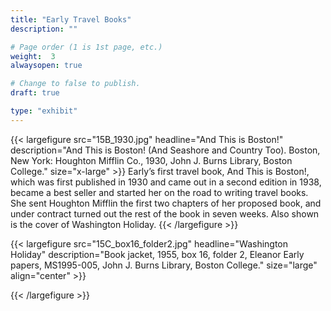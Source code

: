 ```yaml
---
title: "Early Travel Books"
description: ""

# Page order (1 is 1st page, etc.)
weight:  3
alwaysopen: true

# Change to false to publish.
draft: true

type: "exhibit"
---
```


{{< largefigure src="15B_1930.jpg"
                headline="And This is Boston!"
                description="And This is Boston! (And Seashore and Country Too). Boston, New York: Houghton Mifflin Co., 1930, John J. Burns Library, Boston College."
                size="x-large" >}}
Early’s first travel book, And This is Boston!, which was first published in 1930 and came out in a second edition in 1938, became a best seller and started her on the road to writing travel books. She sent Houghton Mifflin the first two chapters of her proposed book, and under contract turned out the rest of the book in seven weeks. Also shown is the cover of Washington Holiday.
{{< /largefigure >}}

{{< largefigure src="15C_box16_folder2.jpg"
                headline="Washington Holiday"
                description="Book jacket, 1955, box 16, folder 2, Eleanor Early papers, MS1995-005, John J. Burns Library, Boston College." 
                size="large" align="center" >}}

{{< /largefigure >}}

